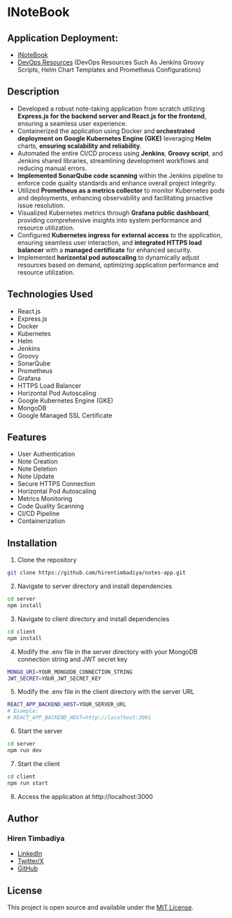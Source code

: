 # INoteBook

## Application Deployment:
- [INoteBook](https://inote.hirentimbadiya.me/)
- [DevOps Resources](https://github.com/hirentimbadiya/notesapp-devops/) (DevOps Resources Such As Jenkins Groovy Scripts, Helm Chart Templates and Prometheus Configurations)

## Description
- Developed a robust note-taking application from scratch utilizing **Express.js for the backend server and React.js for the frontend**, ensuring a seamless user experience.
- Containerized the application using Docker and **orchestrated deployment on Google Kubernetes Engine (GKE)** leveraging **Helm** charts, **ensuring scalability and reliability**.
- Automated the entire CI/CD process using **Jenkins**, **Groovy script**, and Jenkins shared libraries, streamlining development workflows and reducing manual errors.
- **Implemented SonarQube code scanning** within the Jenkins pipeline to enforce code quality standards and enhance overall project integrity.
- Utilized **Prometheus as a metrics collector** to monitor Kubernetes pods and deployments, enhancing observability and facilitating proactive issue resolution.
- Visualized Kubernetes metrics through **Grafana public dashboard**, providing comprehensive insights into system performance and resource utilization.
- Configured **Kubernetes ingress for external access** to the application, ensuring seamless user interaction, and **integrated HTTPS load balancer** with a **managed certificate** for enhanced security.
- Implemented **horizontal pod autoscaling** to dynamically adjust resources based on demand, optimizing application performance and resource utilization.

## Technologies Used
- React.js
- Express.js
- Docker
- Kubernetes
- Helm
- Jenkins
- Groovy
- SonarQube
- Prometheus
- Grafana
- HTTPS Load Balancer
- Horizontal Pod Autoscaling
- Google Kubernetes Engine (GKE)
- MongoDB
- Google Managed SSL Certificate

## Features
- User Authentication
- Note Creation
- Note Deletion
- Note Update
- Secure HTTPS Connection
- Horizontal Pod Autoscaling
- Metrics Monitoring
- Code Quality Scanning
- CI/CD Pipeline
- Containerization

## Installation
1. Clone the repository
```bash
git clone https://github.com/hirentimbadiya/notes-app.git
```

2. Navigate to server directory and install dependencies
```bash
cd server
npm install
```

3. Navigate to client directory and install dependencies
```bash
cd client
npm install
```

4. Modify the .env file in the server directory with your MongoDB connection string and JWT secret key
```bash
MONGO_URI=YOUR_MONGODB_CONNECTION_STRING
JWT_SECRET=YOUR_JWT_SECRET_KEY
```

5. Modify the .env file in the client directory with the server URL
```bash
REACT_APP_BACKEND_HOST=YOUR_SERVER_URL
# Example: 
# REACT_APP_BACKEND_HOST=http://localhost:3001
```

6. Start the server
```bash
cd server
npm run dev
```

7. Start the client
```bash
cd client
npm run start
```

8. Access the application at http://localhost:3000

## Author
### Hiren Timbadiya
- [LinkedIn](https://linkedin.com/in/hirentimbadiya74/)
- [Twitter/X](https://twitter.com/heyhiru/)
- [GitHub](https://github.com/hirentimbadiya/)

## License
This project is open source and available under the [MIT License](LICENSE).
